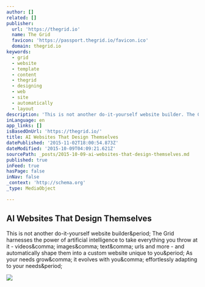 ```yaml
---
author: []
related: []
publisher:
  url: 'https://thegrid.io'
  name: The Grid
  favicon: 'https://passport.thegrid.io/favicon.ico'
  domain: thegrid.io
keywords:
  - grid
  - website
  - template
  - content
  - thegrid
  - designing
  - web
  - site
  - automatically
  - layout
description: 'This is not another do-it-yourself website builder. The Grid harnesses the power of artificial intelligence to take everything you throw at it - videos, images, text, urls and more - and automatically shape them into a custom website unique to you. As your needs grow, it evolves with you, effortlessly adapting to your needs.'
inLanguage: en
app_links: []
isBasedOnUrl: 'https://thegrid.io/'
title: AI Websites That Design Themselves
datePublished: '2015-11-02T18:00:54.873Z'
dateModified: '2015-10-09T04:09:21.621Z'
sourcePath: _posts/2015-10-09-ai-websites-that-design-themselves.md
published: true
inFeed: true
hasPage: false
inNav: false
_context: 'http://schema.org'
_type: MediaObject

---
```

<article style=""><h1>AI Websites That Design Themselves</h1><p>This is not another do-it-yourself website builder&amp;period; The Grid harnesses the power of artificial intelligence to take everything you throw at it - videos&amp;comma; images&amp;comma; text&amp;comma; urls and more - and automatically shape them into a custom website unique to you&amp;period; As your needs grow&amp;comma; it evolves with you&amp;comma; effortlessly adapting to your needs&amp;period;</p><img src="http://s3-us-west-2.amazonaws.com/cdn.thegrid.io/assets/images/purus-fb.png" /></article>